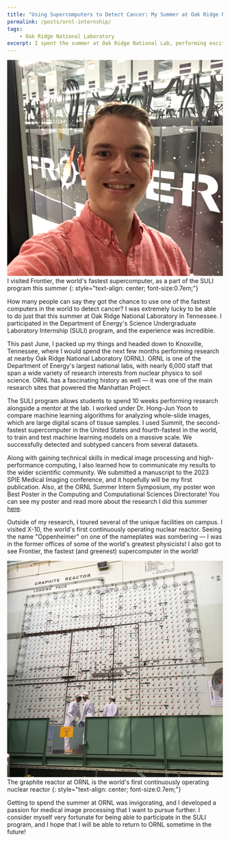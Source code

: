 ```yaml
---
title: "Using Supercomputers to Detect Cancer: My Summer at Oak Ridge National Lab"
permalink: /posts/ornl-internship/
tags: 
    - Oak Ridge National Laboratory
excerpt: I spent the summer at Oak Ridge National Lab, performing exciting research into designing machine learning algorithms for cancer detection from whole-slide images.
---
```


![Adam Saunders with Frontier](/assets/images/frontier_selfie_square.jpg) I visited Frontier, the world's fastest supercomputer, as a part of the SULI program this summer
{: style="text-align: center; font-size:0.7em;"}

How many people can say they got the chance to use one of the fastest computers in the world to detect cancer? I was extremely lucky to be able to do just that this summer at Oak Ridge National Laboratory in Tennessee. I participated in the Department of Energy's Science Undergraduate Laboratory Internship (SULI) program, and the experience was incredible.

This past June, I packed up my things and headed down to Knoxville, Tennessee, where I would spend the next few months performing research at nearby Oak Ridge National Laboratory (ORNL). ORNL is one of the Department of Energy's largest national labs, with nearly 6,000 staff that span a wide variety of research interests from nuclear physics to soil science. ORNL has a fascinating history as well — it was one of the main research sites that powered the Manhattan Project.

The SULI program allows students to spend 10 weeks performing research alongside a mentor at the lab. I worked under Dr. Hong-Jun Yoon to compare machine learning algorithms for analyzing whole-slide images, which are large digital scans of tissue samples. I used Summit, the second-fastest supercomputer in the United States and fourth-fastest in the world, to train and test machine learning models on a massive scale. We successfully detected and subtyped cancers from several datasets.

Along with gaining technical skills in medical image processing and high-performance computing, I also learned how to communicate my results to the wider scientific community. We submitted a manuscript to the 2023 SPIE Medical Imaging conference, and it hopefully will be my first publication. Also, at the ORNL Summer Intern Symposium, my poster won Best Poster in the Computing and Computational Sciences Directorate! You can see my poster and read more about the research I did this summer [here](/research/).

Outside of my research, I toured several of the unique facilities on campus. I visited X-10, the world's first continuously operating nuclear reactor. Seeing the name "Oppenheimer" on one of the nameplates was sombering — I was in the former offices of some of the world's greatest physicists! I also got to see Frontier, the fastest (and greenest) supercomputer in the world!

![X-10 Graphite Reactor](/assets/images/graphite_reactor_square.jpg) The graphite reactor at ORNL is the world's first continuously operating nuclear reactor
{: style="text-align: center; font-size:0.7em;"}

Getting to spend the summer at ORNL was invigorating, and I developed a passion for medical image processing that I want to pursue further. I consider myself very fortunate for being able to participate in the SULI program, and I hope that I will be able to return to ORNL sometime in the future!
